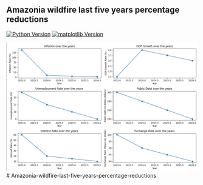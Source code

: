 ## Amazonia wildfire last five years percentage reductions

[![Python Version](https://img.shields.io/badge/Python-3.7%2B-blue.svg)](https://www.python.org/downloads/)
[![matplotlib Version](https://img.shields.io/badge/matplotlib-3.4.3-blue.svg)](https://matplotlib.org/stable/users/installing.html)

<img src="https://raw.githubusercontent.com/Luann8/Python-Argentina-economic-simulation-recovery/main/Captura%20de%20tela%202023-12-06%20200725.png?token=GHSAT0AAAAAACLBRRNSGBKEKGY74URGZJNAZLRACKQ"># Amazonia-wildfire-last-five-years-percentage-reductions
